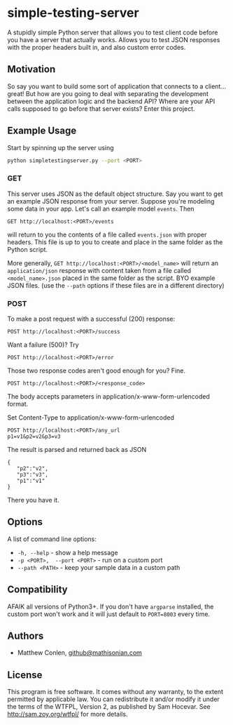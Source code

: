 simple-testing-server
=====================

A stupidly simple Python server that allows you to test client code before you have a server that actually works.
Allows you to test JSON responses with the proper headers built in, and also custom error codes.



Motivation
---

So say you want to build some sort of application that connects to a client... great! But how are you going to deal with separating the development between the application logic and the backend API? Where are your API calls supposed to go before that server exists? Enter this project.

Example Usage
---

Start by spinning up the server using

```sh
python simpletestingserver.py --port <PORT>
```

### GET

This server uses JSON as the default object structure. Say you want to get an example JSON response from your server.
Suppose you're modeling some data in your app. Let's call an example model ```events```. Then 

```GET http://localhost:<PORT>/events``` 

will return to you the contents of a 
file called ```events.json``` with proper headers. This file is up to you to create and place in the same folder as the Python script.

More generally, ```GET http://localhost:<PORT>/<model_name>``` will return an ```application/json``` response 
with content taken from a file called ```<model_name>.json``` placed in the same folder as the script.
BYO example JSON files. (use the ```--path``` options if these files are in a different directory)

### POST

To make a post request with a successful (200) response:

```POST http://localhost:<PORT>/success```

Want a failure (500)? Try

```POST http://localhost:<PORT>/error```

Those two response codes aren't good enough for you? Fine.

```POST http://localhost:<PORT>/<response_code>```

The body accepts parameters in application/x-www-form-urlencoded format.

Set Content-Type to application/x-www-form-urlencoded

    POST http://localhost:<PORT>/any_url
    p1=v1&p2=v2&p3=v3

The result is parsed and returned back as JSON

    {
       "p2":"v2",
       "p3":"v3",
       "p1":"v1"
    }


There you have it.

Options
---

A list of command line options:

* ```-h, --help``` - show a help message
* ```-p <PORT>,  --port <PORT>``` - run on a custom port
* ```--path <PATH>``` - keep your sample data in a custom path

Compatibility
---

AFAIK all versions of Python3+. If you don't have ```argparse``` installed, the custom port won't 
work and it will just default to ```PORT=8003``` every time.


Authors
-----

- Matthew Conlen, github@mathisonian.com

License
-----

This program is free software. It comes without any warranty, to
the extent permitted by applicable law. You can redistribute it
and/or modify it under the terms of the WTFPL, Version 2, as
published by Sam Hocevar. See http://sam.zoy.org/wtfpl/
for more details.
